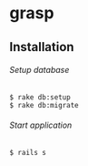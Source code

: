 # grasp #

## Installation ##

###### Setup database ######
```
$ rake db:setup
$ rake db:migrate
```

###### Start application ######
```
$ rails s
```

